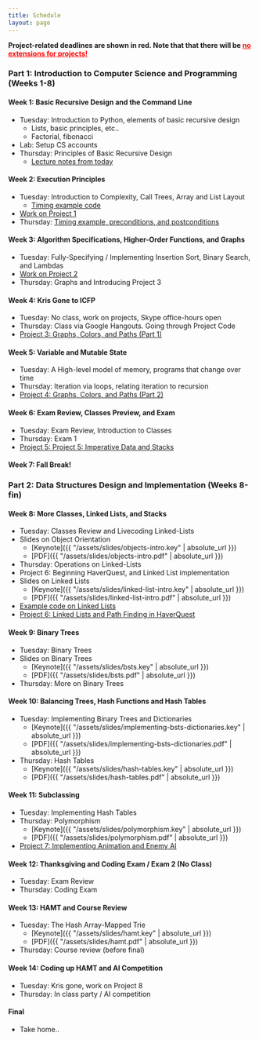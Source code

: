 ```yaml
---
title: Schedule
layout: page
---
```


<b>Project-related deadlines are shown in red. Note that that there
will be <u style="color:red">no extensions for projects!</u></b>

### Part 1: Introduction to Computer Science and Programming (**Weeks 1-8**) 

#### Week 1: Basic Recursive Design and the Command Line

- Tuesday: Introduction to Python, elements of basic recursive design
  - Lists, basic principles, etc..
  - Factorial, fibonacci
- Lab: Setup CS accounts
- Thursday: Principles of Basic Recursive Design
  - [Lecture notes from today](https://github.com/kmicinski/cs107-notes/blob/master/lec2.py)

#### Week 2: Execution Principles

- Tuesday: Introduction to Complexity, Call Trees, Array and List Layout
  - [Timing example code](https://github.com/kmicinski/cs107-notes/blob/master/timing-examples.py)
- [Work on Project 1](/labs/1)
- Thursday: [Timing example, preconditions, and postconditions](/lectures/call-trees-practice)

#### Week 3: Algorithm Specifications, Higher-Order Functions, and Graphs

- Tuesday: Fully-Specifying / Implementing Insertion Sort, Binary Search, and Lambdas
- [Work on Project 2](/labs/2)
- Thursday: Graphs and Introducing Project 3

#### Week 4: Kris Gone to ICFP 

- Tuesday: No class, work on projects, Skype office-hours open
- Thursday: Class via Google Hangouts. Going through Project Code
- [Project 3: Graphs, Colors, and Paths (Part 1)](/labs/3)

#### Week 5: Variable and Mutable State

- Tuesday: A High-level model of memory, programs that change over time
- Thursday: Iteration via loops, relating iteration to recursion
- [Project 4: Graphs, Colors, and Paths (Part 2)](/labs/4)

#### Week 6: Exam Review, Classes Preview, and Exam

- Tuesday: Exam Review, Introduction to Classes
- Thursday: Exam 1
- [Project 5: Project 5: Imperative Data and Stacks](/labs/5)

#### Week 7: Fall Break!

### Part 2: Data Structures Design and Implementation (**Weeks 8-fin**) 

#### Week 8: More Classes, Linked Lists, and Stacks

- Tuesday: Classes Review and Livecoding Linked-Lists
- Slides on Object Orientation
  - [Keynote]({{ "/assets/slides/objects-intro.key" | absolute_url }})
  - [PDF]({{ "/assets/slides/objects-intro.pdf" | absolute_url }})
- Thursday: Operations on Linked-Lists
- Project 6: Beginning HaverQuest, and Linked List implementation
- Slides on Linked Lists
  - [Keynote]({{ "/assets/slides/linked-list-intro.key" | absolute_url }})
  - [PDF]({{ "/assets/slides/linked-list-intro.pdf" | absolute_url }})
- [Example code on Linked Lists](https://github.com/kmicinski/cs107-notes/blob/master/linked-list-lecture.py)
- [Project 6: Linked Lists and Path Finding in HaverQuest](/labs/6)

#### Week 9: Binary Trees

- Tuesday: Binary Trees
- Slides on Binary Trees
  - [Keynote]({{ "/assets/slides/bsts.key" | absolute_url }})
  - [PDF]({{ "/assets/slides/bsts.pdf" | absolute_url }})
- Thursday: More on Binary Trees

#### Week 10: Balancing Trees, Hash Functions and Hash Tables

- Tuesday: Implementing Binary Trees and Dictionaries
  - [Keynote]({{ "/assets/slides/implementing-bsts-dictionaries.key" | absolute_url }})
  - [PDF]({{ "/assets/slides/implementing-bsts-dictionaries.pdf" | absolute_url }})
- Thursday: Hash Tables
  - [Keynote]({{ "/assets/slides/hash-tables.key" | absolute_url }})
  - [PDF]({{ "/assets/slides/hash-tables.pdf" | absolute_url }})

#### Week 11: Subclassing

- Tuesday: Implementing Hash Tables
- Thursday: Polymorphism
  - [Keynote]({{ "/assets/slides/polymorphism.key" | absolute_url }})
  - [PDF]({{ "/assets/slides/polymorphism.pdf" | absolute_url }})
- [Project 7: Implementing Animation and Enemy AI](/labs/7)

#### Week 12: Thanksgiving and Coding Exam / Exam 2 (**No Class**)

- Tuesday: Exam Review
- Thursday: Coding Exam

#### Week 13: HAMT and Course Review

- Tuesday: The Hash Array-Mapped Trie
  - [Keynote]({{ "/assets/slides/hamt.key" | absolute_url }})
  - [PDF]({{ "/assets/slides/hamt.pdf" | absolute_url }})
- Thursday: Course review (before final)

#### Week 14: Coding up HAMT and AI Competition

- Tuesday: Kris gone, work on Project 8
- Thursday: In class party / AI competition

#### Final

- Take home..
